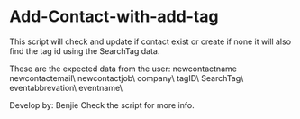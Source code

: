 # Add-Contact-with-add-tag

This script will check and update if contact exist or create if none it will also find the tag id using the SearchTag data.

These are the expected data from the user: newcontactname 
	newcontactemail\ 
	newcontactjob\ 
	company\ 
	tagID\ 
	SearchTag\ 
	eventabbrevation\ 
	eventname\
  
  Develop by: Benjie
  Check the script for more info.
